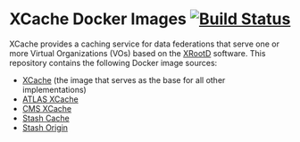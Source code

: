 XCache Docker Images [![Build Status](https://travis-ci.org/opensciencegrid/docker-xcache.svg?branch=master)](https://travis-ci.org/opensciencegrid/docker-xcache)
====================

XCache provides a caching service for data federations that serve one or more Virtual Organizations (VOs) based on the
[XRootD](http://xrootd.org/) software.
This repository contains the following Docker image sources:

- [XCache](xcache/) (the image that serves as the base for all other implementations)
- [ATLAS XCache](atlas-xcache/)
- [CMS XCache](cms-xcache/)
- [Stash Cache](stash-cache/)
- [Stash Origin](stash-origin/)
